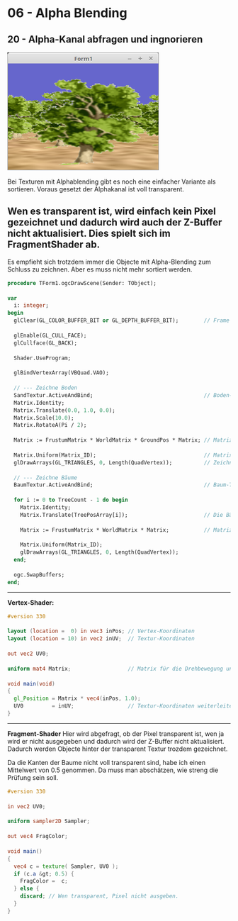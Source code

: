 # 06 - Alpha Blending
## 20 - Alpha-Kanal abfragen und ingnorieren

![image.png](image.png)

Bei Texturen mit Alphablending gibt es noch eine einfacher Variante als sortieren.
Voraus gesetzt der Alphakanal ist voll transparent.

Wen es transparent ist, wird einfach kein Pixel gezeichnet und dadurch wird auch der Z-Buffer nicht aktualisiert.
Dies spielt sich im FragmentShader ab.
---
Es empfieht sich trotzdem immer die Objecte mit Alpha-Blending zum Schluss zu zeichnen.
Aber es muss nicht mehr sortiert werden.

```pascal
procedure TForm1.ogcDrawScene(Sender: TObject);

var
  i: integer;
begin
  glClear(GL_COLOR_BUFFER_BIT or GL_DEPTH_BUFFER_BIT);        // Frame und Tiefen-Puffer löschen.

  glEnable(GL_CULL_FACE);
  glCullface(GL_BACK);

  Shader.UseProgram;

  glBindVertexArray(VBQuad.VAO);

  // --- Zeichne Boden
  SandTextur.ActiveAndBind;                                   // Boden-Textur binden
  Matrix.Identity;
  Matrix.Translate(0.0, 1.0, 0.0);
  Matrix.Scale(10.0);
  Matrix.RotateA(Pi / 2);

  Matrix := FrustumMatrix * WorldMatrix * GroundPos * Matrix; // Matrizen multiplizieren.

  Matrix.Uniform(Matrix_ID);                                  // Matrix dem Shader übergeben.
  glDrawArrays(GL_TRIANGLES, 0, Length(QuadVertex));          // Zeichnet einen kleinen Würfel.

  // --- Zeichne Bäume
  BaumTextur.ActiveAndBind;                                   // Baum-Textur binden

  for i := 0 to TreeCount - 1 do begin
    Matrix.Identity;
    Matrix.Translate(TreePosArray[i]);                        // Die Bäume an die richtige Position bringen

    Matrix := FrustumMatrix * WorldMatrix * Matrix;           // Matrizen multiplizieren.

    Matrix.Uniform(Matrix_ID);
    glDrawArrays(GL_TRIANGLES, 0, Length(QuadVertex));
  end;

  ogc.SwapBuffers;
end;
```

---
<b>Vertex-Shader:</b>

```glsl
#version 330

layout (location =  0) in vec3 inPos; // Vertex-Koordinaten
layout (location = 10) in vec2 inUV;  // Textur-Koordinaten

out vec2 UV0;

uniform mat4 Matrix;                  // Matrix für die Drehbewegung und Frustum.

void main(void)
{
  gl_Position = Matrix * vec4(inPos, 1.0);
  UV0         = inUV;                 // Textur-Koordinaten weiterleiten.
}

```

---
<b>Fragment-Shader</b>
Hier wird abgefragt, ob der Pixel transparent ist, wen ja wird er nicht ausgegeben und
dadurch wird der Z-Buffer nicht aktualisiert. Dadurch werden Objecte hinter der transparent Textur trozdem gezeichnet.

Da die Kanten der Baume nicht voll transparent sind, habe ich einen Mittelwert von 0.5 genommen.
Da muss man abschätzen, wie streng die Prüfung sein soll.

```glsl
#version 330

in vec2 UV0;

uniform sampler2D Sampler;

out vec4 FragColor;

void main()
{
  vec4 c = texture( Sampler, UV0 );
  if (c.a &gt; 0.5) {
    FragColor =  c;
  } else {
    discard; // Wen transparent, Pixel nicht ausgeben.
  }
}

```


